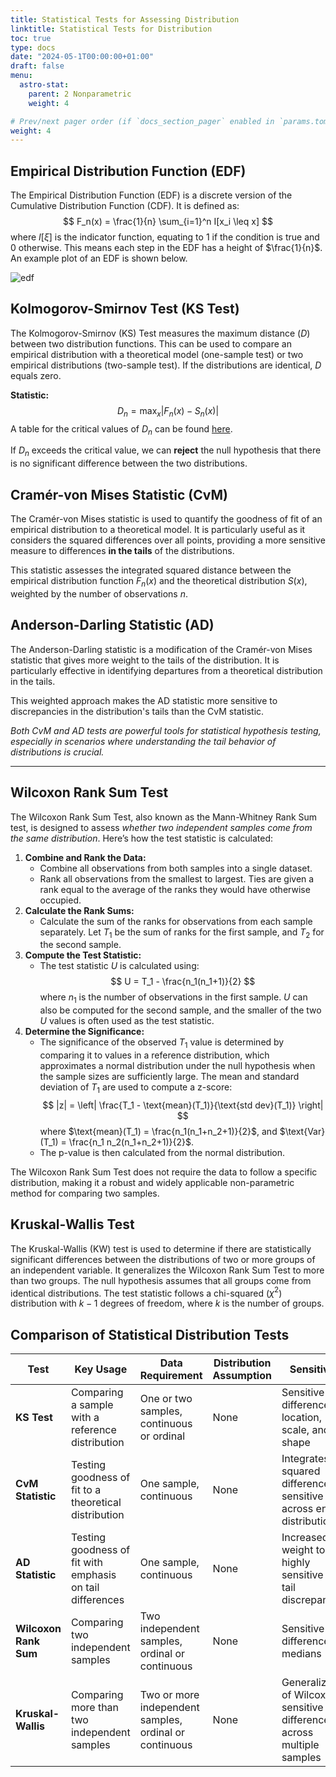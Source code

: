 ```yaml
---
title: Statistical Tests for Assessing Distribution
linktitle: Statistical Tests for Distribution
toc: true
type: docs
date: "2024-05-1T00:00:00+01:00"
draft: false
menu:
  astro-stat:
    parent: 2 Nonparametric
    weight: 4

# Prev/next pager order (if `docs_section_pager` enabled in `params.toml`)
weight: 4
---
```


## Empirical Distribution Function (EDF)

The Empirical Distribution Function (EDF) is a discrete version of the Cumulative Distribution Function (CDF). It is defined as:
$$
F_n(x) = \frac{1}{n} \sum_{i=1}^n I[x_i \leq x]
$$
where $I[\xi]$ is the indicator function, equating to 1 if the condition is true and 0 otherwise. This means each step in the EDF has a height of $\frac{1}{n}$. An example plot of an EDF is shown below.

![edf](/ast-stat/edf.png)

## Kolmogorov-Smirnov Test (KS Test)

The Kolmogorov-Smirnov (KS) Test measures the maximum distance ($D$) between two distribution functions. This can be used to compare an empirical distribution with a theoretical model (one-sample test) or two empirical distributions (two-sample test). If the distributions are identical, $D$ equals zero.

**Statistic:**
$$
D_n = \max_x |F_n(x) - S_n(x)|
$$
A table for the critical values of $D_n$ can be found [here](https://people.cs.pitt.edu/~lipschultz/cs1538/prob-table_KS.pdf).

If $D_n$ exceeds the critical value, we can **reject** the null hypothesis that there is no significant difference between the two distributions.

## Cramér-von Mises Statistic (CvM)

The Cramér-von Mises statistic is used to quantify the goodness of fit of an empirical distribution to a theoretical model. It is particularly useful as it considers the squared differences over all points, providing a more sensitive measure to differences **in the tails** of the distributions.

<!-- **Statistic:**
$$
C_n = n \int_{-\infty}^\infty [F_n(x) - S(x)]^2 dS(x)
$$ -->

This statistic assesses the integrated squared distance between the empirical distribution function $F_n(x)$ and the theoretical distribution $S(x)$, weighted by the number of observations $n$.

## Anderson-Darling Statistic (AD)

The Anderson-Darling statistic is a modification of the Cramér-von Mises statistic that gives more weight to the tails of the distribution. It is particularly effective in identifying departures from a theoretical distribution in the tails.

<!-- **Statistic:**
$$
A^2 = n \int_{-\infty}^\infty \frac{[F_n(x) - S(x)]^2}{S(x)(1 - S(x))} \, dx
$$ -->

This weighted approach makes the AD statistic more sensitive to discrepancies in the distribution's tails than the CvM statistic.

*Both CvM and AD tests are powerful tools for statistical hypothesis testing, especially in scenarios where understanding the tail behavior of distributions is crucial.*

---
## Wilcoxon Rank Sum Test

The Wilcoxon Rank Sum Test, also known as the Mann-Whitney Rank Sum test, is designed to assess *whether two independent samples come from the same distribution*. Here’s how the test statistic is calculated:
<!-- It is especially useful when the data does not meet the assumptions necessary for the t-test, primarily concerning normality -->

1. **Combine and Rank the Data:**
   - Combine all observations from both samples into a single dataset.
   - Rank all observations from the smallest to largest. Ties are given a rank equal to the average of the ranks they would have otherwise occupied.
2. **Calculate the Rank Sums:**
   - Calculate the sum of the ranks for observations from each sample separately. Let $T_1$ be the sum of ranks for the first sample, and $T_2$ for the second sample.
3. **Compute the Test Statistic:**
   - The test statistic $U$ is calculated using:
     $$
     U = T_1 - \frac{n_1(n_1+1)}{2}
     $$
   where $n_1$ is the number of observations in the first sample. $U$ can also be computed for the second sample, and the smaller of the two $U$ values is often used as the test statistic.
4. **Determine the Significance:**
   - The significance of the observed $T_1$ value is determined by comparing it to values in a reference distribution, which approximates a normal distribution under the null hypothesis when the sample sizes are sufficiently large. The mean and standard deviation of $T_1$ are used to compute a z-score:
     $$
     |z| = \left| \frac{T_1 - \text{mean}(T_1)}{\text{std dev}(T_1)} \right|
     $$
   where $\text{mean}(T_1) = \frac{n_1(n_1+n_2+1)}{2}$, and $\text{Var}(T_1) = \frac{n_1 n_2(n_1+n_2+1)}{2}$.
   - The p-value is then calculated from the normal distribution.


<!-- ### Interpretation

- If the p-value is less than the chosen significance level (commonly 0.05), then there is sufficient evidence to reject the null hypothesis, suggesting that there is a statistically significant difference in the distributions of the two groups.

- If the p-value is greater, then we do not reject the null hypothesis, suggesting that any observed differences could reasonably occur by random chance under the assumption of identical distributions. -->

The Wilcoxon Rank Sum Test does not require the data to follow a specific distribution, making it a robust and widely applicable non-parametric method for comparing two samples.


## Kruskal-Wallis Test

The Kruskal-Wallis (KW) test is used to determine if there are statistically significant differences between the distributions of two or more groups of an independent variable. It generalizes the Wilcoxon Rank Sum Test to more than two groups. The null hypothesis assumes that all groups come from identical distributions. The test statistic follows a chi-squared ($\chi^2$) distribution with $k-1$ degrees of freedom, where $k$ is the number of groups.

## Comparison of Statistical Distribution Tests

| **Test**             | **Key Usage**                                              | **Data Requirement**                    | **Distribution Assumption**                            | **Sensitivity**                          |
|----------------------|------------------------------------------------------------|------------------------------------------|-------------------------------------------------------|------------------------------------------|
| **KS Test**          | Comparing a sample with a reference distribution          | One or two samples, continuous or ordinal| None                                                  | Sensitive to differences in location, scale, and shape |
| **CvM Statistic**    | Testing goodness of fit to a theoretical distribution     | One sample, continuous                   | None                                                  | Integrates squared differences; sensitive across entire distribution |
| **AD Statistic**     | Testing goodness of fit with emphasis on tail differences | One sample, continuous                   | None                                                  | Increased weight to tails; highly sensitive to tail discrepancies |
| **Wilcoxon Rank Sum**| Comparing two independent samples                         | Two independent samples, ordinal or continuous | None                                            | Sensitive to differences in medians      |
| **Kruskal-Wallis**   | Comparing more than two independent samples               | Two or more independent samples, ordinal or continuous | None                                    | Generalization of Wilcoxon, sensitive to differences across multiple samples |



